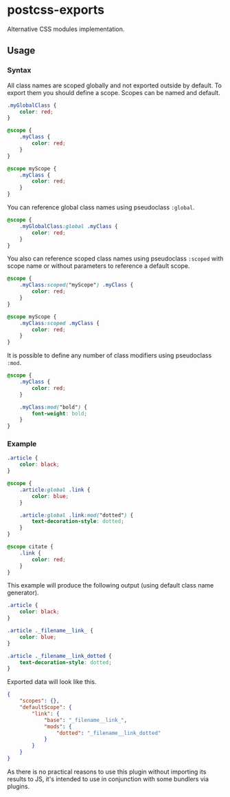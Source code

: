 # postcss-exports

Alternative CSS modules implementation.

## Usage

### Syntax

All class names are scoped globally and not exported outside by default. To export them you should define a scope. Scopes can be named and default.

```css
.myGlobalClass {
	color: red;
}

@scope {
	.myClass {
		color: red;
	}
}

@scope myScope {
	.myClass {
		color: red;
	}
}
```

You can reference global class names using pseudoclass `:global`.

```css
@scope {
	.myGlobalClass:global .myClass {
		color: red;
	}
}
```

You also can reference scoped class names using pseudoclass `:scoped` with scope name or without parameters to reference a default scope.

```css
@scope {
	.myClass:scoped("myScope") .myClass {
		color: red;
	}
}

@scope myScope {
	.myClass:scoped .myClass {
		color: red;
	}
}
```

It is possible to define any number of class modifiers using pseudoclass `:mod`.

```css
@scope {
	.myClass {
		color: red;
	}

	.myClass:mod("bold") {
		font-weight: bold;
	}
}
```

### Example

```css
.article {
	color: black;
}

@scope {
	.article:global .link {
		color: blue;
	}

	.article:global .link:mod("dotted") {
		text-decoration-style: dotted;
	}
}

@scope citate {
	.link {
		color: red;
	}
}
```

This example will produce the following output (using default class name generator).

```css
.article {
	color: black;
}

.article ._filename__link_ {
	color: blue;
}

.article ._filename__link_dotted {
	text-decoration-style: dotted;
}
```

Exported data will look like this.

```json
{
	"scopes": {},
	"defaultScope": {
		"link": {
			"base": "_filename__link_",
			"mods": {
				"dotted": "_filename__link_dotted"
			}
		}
	}
}
```

As there is no practical reasons to use this plugin without importing its results to JS, it's intended to use in conjunction with some bundlers via plugins.
